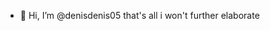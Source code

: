 - 👋 Hi, I’m @denisdenis05
that's all i won't further elaborate

<!---
denisdenis05/denisdenis05 is a ✨ special ✨ repository because its `README.md` (this file) appears on your GitHub profile.
You can click the Preview link to take a look at your changes.
--->
